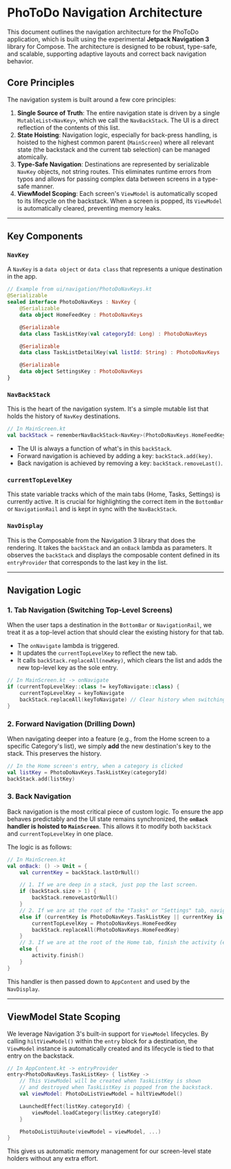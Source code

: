 # PhoToDo Navigation Architecture

This document outlines the navigation architecture for the PhoToDo application, which is built using the experimental **Jetpack Navigation 3** library for Compose. The architecture is designed to be robust, type-safe, and scalable, supporting adaptive layouts and correct back navigation behavior.

## Core Principles

The navigation system is built around a few core principles:

1.  **Single Source of Truth**: The entire navigation state is driven by a single `MutableList<NavKey>`, which we call the `NavBackStack`. The UI is a direct reflection of the contents of this list.
2.  **State Hoisting**: Navigation logic, especially for back-press handling, is hoisted to the highest common parent (`MainScreen`) where all relevant state (the backstack and the current tab selection) can be managed atomically.
3.  **Type-Safe Navigation**: Destinations are represented by serializable `NavKey` objects, not string routes. This eliminates runtime errors from typos and allows for passing complex data between screens in a type-safe manner.
4.  **ViewModel Scoping**: Each screen's `ViewModel` is automatically scoped to its lifecycle on the backstack. When a screen is popped, its `ViewModel` is automatically cleared, preventing memory leaks.

---

## Key Components

### `NavKey`

A `NavKey` is a `data object` or `data class` that represents a unique destination in the app.

```kotlin
// Example from ui/navigation/PhotoDoNavKeys.kt
@Serializable
sealed interface PhotoDoNavKeys : NavKey {
    @Serializable
    data object HomeFeedKey : PhotoDoNavKeys

    @Serializable
    data class TaskListKey(val categoryId: Long) : PhotoDoNavKeys

    @Serializable
    data class TaskListDetailKey(val listId: String) : PhotoDoNavKeys

    @Serializable
    data object SettingsKey : PhotoDoNavKeys
}
```

### `NavBackStack`

This is the heart of the navigation system. It's a simple mutable list that holds the history of `NavKey` destinations.

```kotlin
// In MainScreen.kt
val backStack = rememberNavBackStack<NavKey>(PhotoDoNavKeys.HomeFeedKey)
```

-   The UI is always a function of what's in this `backStack`.
-   Forward navigation is achieved by adding a key: `backStack.add(key)`.
-   Back navigation is achieved by removing a key: `backStack.removeLast()`.

### `currentTopLevelKey`

This state variable tracks which of the main tabs (Home, Tasks, Settings) is currently active. It is crucial for highlighting the correct item in the `BottomBar` or `NavigationRail` and is kept in sync with the `NavBackStack`.

### `NavDisplay`

This is the Composable from the Navigation 3 library that does the rendering. It takes the `backStack` and an `onBack` lambda as parameters. It observes the `backStack` and displays the composable content defined in its `entryProvider` that corresponds to the last key in the list.

---

## Navigation Logic

### 1. Tab Navigation (Switching Top-Level Screens)

When the user taps a destination in the `BottomBar` or `NavigationRail`, we treat it as a top-level action that should clear the existing history for that tab.

-   The `onNavigate` lambda is triggered.
-   It updates the `currentTopLevelKey` to reflect the new tab.
-   It calls `backStack.replaceAll(newKey)`, which clears the list and adds the new top-level key as the sole entry.

```kotlin
// In MainScreen.kt -> onNavigate
if (currentTopLevelKey::class != keyToNavigate::class) {
    currentTopLevelKey = keyToNavigate
    backStack.replaceAll(keyToNavigate) // Clear history when switching tabs
}
```

### 2. Forward Navigation (Drilling Down)

When navigating deeper into a feature (e.g., from the Home screen to a specific Category's list), we simply **add** the new destination's key to the stack. This preserves the history.

```kotlin
// In the Home screen's entry, when a category is clicked
val listKey = PhotoDoNavKeys.TaskListKey(categoryId)
backStack.add(listKey)
```

### 3. Back Navigation

Back navigation is the most critical piece of custom logic. To ensure the app behaves predictably and the UI state remains synchronized, the **`onBack` handler is hoisted to `MainScreen`**. This allows it to modify both `backStack` and `currentTopLevelKey` in one place.

The logic is as follows:

```kotlin
// In MainScreen.kt
val onBack: () -> Unit = {
    val currentKey = backStack.lastOrNull()

    // 1. If we are deep in a stack, just pop the last screen.
    if (backStack.size > 1) {
        backStack.removeLastOrNull()
    }
    // 2. If we are at the root of the "Tasks" or "Settings" tab, navigate back to Home.
    else if (currentKey is PhotoDoNavKeys.TaskListKey || currentKey is PhotoDoNavKeys.SettingsKey) {
        currentTopLevelKey = PhotoDoNavKeys.HomeFeedKey
        backStack.replaceAll(PhotoDoNavKeys.HomeFeedKey)
    }
    // 3. If we are at the root of the Home tab, finish the activity (exit the app).
    else {
        activity.finish()
    }
}
```
This handler is then passed down to `AppContent` and used by the `NavDisplay`.

---

## ViewModel State Scoping

We leverage Navigation 3's built-in support for `ViewModel` lifecycles. By calling `hiltViewModel()` within the `entry` block for a destination, the `ViewModel` instance is automatically created and its lifecycle is tied to that entry on the backstack.

```kotlin
// In AppContent.kt -> entryProvider
entry<PhotoDoNavKeys.TaskListKey> { listKey ->
    // This ViewModel will be created when TaskListKey is shown
    // and destroyed when TaskListKey is popped from the backstack.
    val viewModel: PhotoDoListViewModel = hiltViewModel()

    LaunchedEffect(listKey.categoryId) {
        viewModel.loadCategory(listKey.categoryId)
    }

    PhotoDoListUiRoute(viewModel = viewModel, ...)
}
```

This gives us automatic memory management for our screen-level state holders without any extra effort.